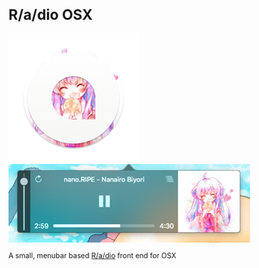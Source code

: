 # R/a/dio OSX

<img src="https://raw.githubusercontent.com/DrabWeb/R-a-dio-OSX/master/Icon/Icon.png" width="256px">

<img src="https://raw.githubusercontent.com/DrabWeb/R-a-dio-OSX/master/Screenshots/Screenshot.png">

A small, menubar based <a href="https://r-a-d.io">R/a/dio</a> front end for OSX
